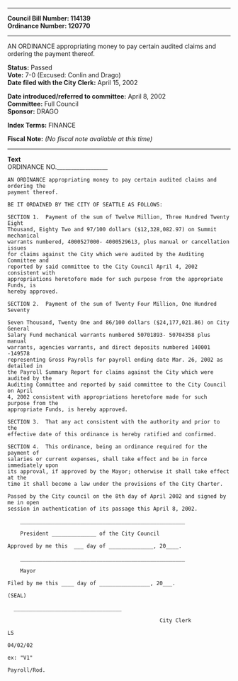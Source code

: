* * * * *  
  
**Council Bill Number: [](#h0)[](#h2)114139**   
**Ordinance Number: 120770**  
  
* * * * *  
  
AN ORDINANCE appropriating money to pay certain audited claims and ordering the payment thereof.  
  
**Status:** Passed   
**Vote:** 7-0 (Excused: Conlin and Drago)   
**Date filed with the City Clerk:** April 15, 2002   
  
**Date introduced/referred to committee:** April 8, 2002   
**Committee:** Full Council   
**Sponsor:** DRAGO   
  
**Index Terms:** FINANCE  
  
**Fiscal Note:** *(No fiscal note available at this time)*  
  
* * * * *  
  
**Text**  
    ORDINANCE NO.__________________  
  
    AN ORDINANCE appropriating money to pay certain audited claims and ordering the  
    payment thereof.  
  
    BE IT ORDAINED BY THE CITY OF SEATTLE AS FOLLOWS:  
  
    SECTION 1.  Payment of the sum of Twelve Million, Three Hundred Twenty Eight  
    Thousand, Eighty Two and 97/100 dollars ($12,328,082.97) on Summit mechanical  
    warrants numbered, 4000527000- 4000529613, plus manual or cancellation issues  
    for claims against the City which were audited by the Auditing Committee and  
    reported by said committee to the City Council April 4, 2002 consistent with  
    appropriations heretofore made for such purpose from the appropriate Funds, is  
    hereby approved.  
  
    SECTION 2.  Payment of the sum of Twenty Four Million, One Hundred Seventy  
  
    Seven Thousand, Twenty One and 86/100 dollars ($24,177,021.86) on City General  
    Salary Fund mechanical warrants numbered 50701893- 50704358 plus manual  
    warrants, agencies warrants, and direct deposits numbered 140001 -149578  
    representing Gross Payrolls for payroll ending date Mar. 26, 2002 as detailed in  
    the Payroll Summary Report for claims against the City which were audited by the  
    Auditing Committee and reported by said committee to the City Council on April  
    4, 2002 consistent with appropriations heretofore made for such purpose from the  
    appropriate Funds, is hereby approved.  
  
    SECTION 3.  That any act consistent with the authority and prior to the  
    effective date of this ordinance is hereby ratified and confirmed.  
  
    SECTION 4.  This ordinance, being an ordinance required for the payment of  
    salaries or current expenses, shall take effect and be in force immediately upon  
    its approval, if approved by the Mayor; otherwise it shall take effect at the  
    time it shall become a law under the provisions of the City Charter.  
  
    Passed by the City council on the 8th day of April 2002 and signed by me in open  
    session in authentication of its passage this April 8, 2002.  
  
        ____________________________________________________  
  
        President ______________ of the City Council  
  
    Approved by me this  ___ day of ______________, 20____.  
  
        ____________________________________________________  
  
        Mayor  
  
    Filed by me this ____ day of ________________, 20___.  
  
    (SEAL)  
  
      __________________________________  
  
                                                    City Clerk  
  
    LS  
  
    04/02/02  
  
    ex: "V1"  
  
    Payroll/Rod.  
